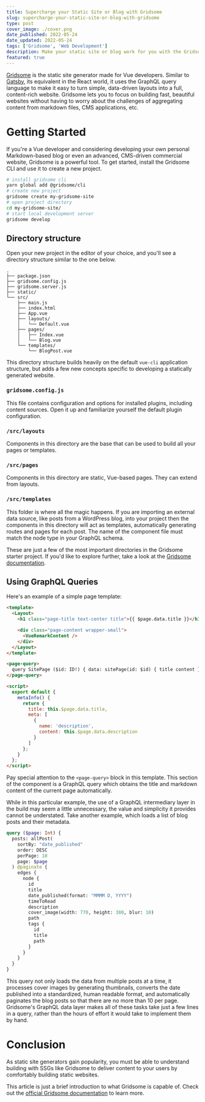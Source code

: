 ```yaml
---
title: Supercharge your Static Site or Blog with Gridsome
slug: supercharge-your-static-site-or-blog-with-gridsome
type: post
cover_image: ./cover.png
date_published: 2022-05-24
date_updated: 2022-05-24
tags: ['Gridsome', 'Web Development']
description: Make your static site or blog work for you with the Gridsome static site generator.
featured: true
---
```


[Gridsome](https://gridsome.org/) is the static site generator made for Vue developers. Similar to [Gatsby](https://www.gatsbyjs.com/), its equivalent in the React world, it uses the GraphQL query language to make it easy to turn simple, data-driven layouts into a full, content-rich website. Gridsome lets you to focus on building fast, beautiful websites without having to worry about the challenges of aggregating content from markdown files, CMS applications, etc.

# Getting Started

If you're a Vue developer and considering developing your own personal Markdown-based blog or even an advanced, CMS-driven commercial website, Gridsome is a powerful tool. To get started, install the Gridsome CLI and use it to create a new project.

```bash
# install gridsome cli
yarn global add @gridsome/cli
# create new project
gridsome create my-gridsome-site
# open project directory
cd my-gridsome-site/
# start local development server
gridsome develop
```

## Directory structure

Open your new project in the editor of your choice, and you'll see a directory structure similar to the one below.

```
.
├── package.json
├── gridsome.config.js
├── gridsome.server.js
├── static/
└── src/
    ├── main.js
    ├── index.html
    ├── App.vue
    ├── layouts/
    │   └── Default.vue
    ├── pages/
    │   ├── Index.vue
    │   └── Blog.vue
    └── templates/
        └── BlogPost.vue
```

This directory structure builds heavily on the default `vue-cli` application structure, but adds a few new concepts specific to developing a statically generated website.

### `gridsome.config.js`

This file contains configuration and options for installed plugins, including content sources. Open it up and familiarize yourself the default plugin configuration.

### `/src/layouts`

Components in this directory are the base that can be used to build all your pages or templates.

### `/src/pages`

Components in this directory are static, Vue-based pages. They can extend from layouts.

### `/src/templates`

This folder is where all the magic happens. If you are importing an external data source, like posts from a WordPress blog, into your project then the components in this directory will act as templates, automatically generating routes and pages for each post. The name of the component file must match the node type in your GraphQL schema.

These are just a few of the most important directories in the Gridsome starter project. If you'd like to explore further, take a look at the [Gridsome documentation](https://gridsome.org/docs/directory-structure/).

## Using GraphQL Queries

Here's an example of a simple page template:

```html title="/src/templates/SitePage.vue"
<template>
  <Layout>
    <h1 class="page-title text-center title">{{ $page.data.title }}</h1>

    <div class="page-content wrapper-small">
      <VueRemarkContent />
    </div>
  </Layout>
</template>

<page-query>
  query SitePage ($id: ID!) { data: sitePage(id: $id) { title content } }
</page-query>

<script>
  export default {
    metaInfo() {
      return {
        title: this.$page.data.title,
        meta: [
          {
            name: 'description',
            content: this.$page.data.description
          }
        ]
      };
    }
  };
</script>
```

Pay special attention to the `<page-query>` block in this template. This section of the component is a GraphQL query which obtains the title and markdown content of the current page automatically.

While in this particular example, the use of a GraphQL intermediary layer in the build may seem a little unnecessary, the value and simplicity it provides cannot be understated. Take another example, which loads a list of blog posts and their metadata.

```graphql
query ($page: Int) {
  posts: allPost(
    sortBy: "date_published"
    order: DESC
    perPage: 10
    page: $page
  ) @paginate {
    edges {
      node {
        id
        title
        date_published(format: "MMMM D, YYYY")
        timeToRead
        description
        cover_image(width: 770, height: 380, blur: 10)
        path
        tags {
          id
          title
          path
        }
      }
    }
  }
}
```

This query not only loads the data from multiple posts at a time, it processes cover images by generating thumbnails, converts the date published into a standardized, human readable format, and automatically paginates the blog posts so that there are no more than 10 per page. Gridsome's GraphQL data layer makes all of these tasks take just a few lines in a query, rather than the hours of effort it would take to implement them by hand.

# Conclusion

As static site generators gain popularity, you must be able to understand building with SSGs like Gridsome to deliver content to your users by comfortably building static websites.

This article is just a brief introduction to what Gridsome is capable of. Check out the [official Gridsome documentation](https://gridsome.org/docs/) to learn more.
